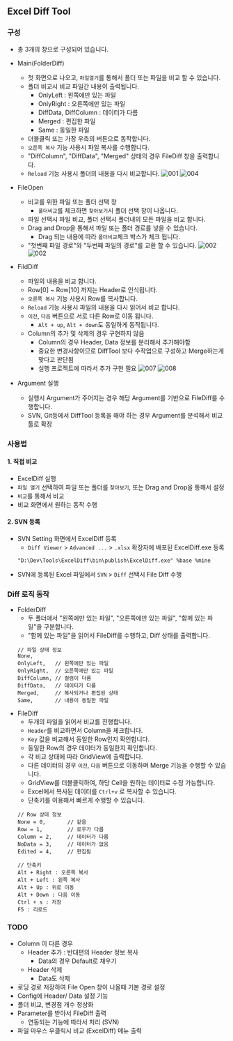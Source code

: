 ## Excel Diff Tool

### 구성
- 총 3개의 창으로 구성되어 있습니다.
- Main(FolderDiff)
    - 첫 화면으로 나오고, `파일열기`를 통해서 폴더 또는 파일을 비교 할 수 있습니다.
    - 폴더 비교시 비교 파일간 내용이 출력됩니다.
        - OnlyLeft : 왼쪽에만 있는 파일
        - OnlyRight : 오른쪽에만 있는 파일
        - DiffData, DiffColumn : 데이터가 다름
        - Merged : 편집한 파일 
        - Same : 동일한 파일
    - 더블클릭 또는 가장 우측의 버튼으로 동작합니다.
    - `오른쪽 복사` 기능 사용시 파일 복사를 수행합니다.
    - "DiffColumn", "DiffData", "Merged" 상태의 경우 FileDiff 창을 출력합니다.
    - `Reload` 기능 사용시 폴더의 내용을 다시 비교합니다.
    ![001](./assets/exceldiff_001.png)
    ![004](./assets/exceldiff_004.png)
- FileOpen
    - 비교를 위한 파일 또는 폴더 선택 창
        - `폴더비교`를 체크하면 `찾아보기`시 폴더 선택 창이 나옵니다.
    - 파일 선택시 파일 비교, 폴더 선택시 폴더내의 모든 파일을 비교 합니다.
    - Drag and Drop을 통해서 파일 또는 폴더 경로를 넣을 수 있습니다.
        - Drag 되는 내용에 따라 `폴더비교`체크 박스가 체크 됩니다.
    - "첫번째 파일 경로"와 "두번째 파일의 경로"를 교환 할 수 있습니다.
    ![002](./assets/exceldiff_002.png)
    ![002](./assets/exceldiff_003.png)
- FildDiff
    - 파일의 내용을 비교 합니다.
    - Row[0] ~ Row[10] 까지는 Header로 인식됩니다.
    - `오른쪽 복사` 기능 사용시 Row를 복사합니다.
    - `Reload` 기능 사용시 파일의 내용을 다시 읽어서 비교 합니다.
    - `이전`, `다음` 버튼으로 서로 다른 Row로 이동 됩니다.
        - `Alt + up`, `Alt + down`도 동일하게 동작됩니다.
    - Column의 추가 및 삭제의 경우 구현하지 않음
        - Column의 경우 Header, Data 정보를 분리해서 추가해야함
        - 중요한 변경사항이므로 DiffTool 보다 수작업으로 구성하고 Merge하는게 맞다고 판단됨
        - 실행 프로젝트에 따라서 추가 구현 필요
    ![007](./assets/exceldiff_007.png)
    ![008](./assets/exceldiff_008.png)

- Argument 실행
    - 실행시 Argument가 주어지는 경우 해당 Argument를 기반으로 FileDiff를 수행합니다.
    - SVN, Git등에서 DiffTool 등록을 해야 하는 경우 Argument를 분석해서 비교툴로 확장


### 사용법
#### 1. 직접 비교
- ExcelDiff 실행
- `파일 열기` 선택하여 파일 또는 폴더를 `찾아보기`, 또는 Drag and Drop을 통해서 설정
- `비교`를 통해서 비교
- 비교 화면에서 원하는 동작 수행
#### 2. SVN 등록
- SVN Setting 화면에서 ExcelDiff 등록
    - `Diff Viewer` > `Advanced ...` > `.xlsx` 확장자에 배포된 ExcelDiff.exe 등록
    ```
    "D:\Dev\Tools\ExcelDiff\bin\publish\ExcelDiff.exe" %base %mine
    ```
- SVN에 등록된 Excel 파일에서 `SVN` > `Diff` 선택시 File Diff 수행


### Diff 로직 동작
- FolderDiff
    - 두 폴더에서 "왼쪽에만 있는 파일", "오른쪽에만 있는 파일", "함께 있는 파일"을 구분합니다.
    - "함께 있는 파일"을 읽어서 FileDiff를 수행하고, Diff 상태를 출력합니다.
    ```
    // 파일 상태 정보
    None,
    OnlyLeft,   // 왼쪽에만 있는 파일
    OnlyRight,  // 오른쪽에만 있는 파일
    DiffColumn, // 컬럼이 다름
    DiffData,   // 데이터가 다름
    Merged,     // 복사되거나 편집된 상태
    Same,       // 내용이 동일한 파일
    ```
- FileDiff
    - 두개의 파일을 읽어서 비교를 진행합니다.
    - `Header`를 비교하면서 Column을 체크합니다.
    - `Key` 값을 비교해서 동일한 Row인지 확인합니다.
    - 동일한 Row의 경우 데이터가 동일한지 확인합니다.
    - 각 비교 상태에 따라 GridView에 출력합니다.
    - 다른 데이터의 경우 `이전`, `다음` 버튼으로 이동하며 Merge 기능을 수행할 수 있습니다.
    - GridView를 더블클릭하여, 하당 Cell을 원하는 데이터로 수정 가능합니다.
    - Excel에서 복사된 데이터를 `Ctrl+v` 로 복사할 수 있습니다.
    - 단축키를 이용해서 빠르게 수행할 수 있습니다.
    ```
    // Row 상태 정보
    None = 0,       // 같음
    Row = 1,        // 로우가 다름
    Column = 2,     // 데이터가 다름
    NoData = 3,     // 데이터가 없음
    Edited = 4,		// 편집됨
    ```
    ```
    // 단축키
    Alt + Right : 오른쪽 복사
    Alt + Left : 왼쪽 복사
    Alt + Up : 위로 이동
    Alt + Down : 다음 이동
    Ctrl + s : 저장
    F5 : 리로드
    ```



### TODO
- Column 이 다른 경우
    - Header 추가 : 반대편의 Header 정보 복사
        - Data의 경우 Default로 채우기
    - Header 삭제
        - Data도 삭제
- 로딩 경로 저장하여 File Open 창이 나올때 기본 경로 설정
- Config에 Header/ Data 설정 기능
- 폴더 비교, 변경점 개수 정상화
- Parameter를 받아서 FileDiff 출력
    - 연동되는 기능에 따라서 처리 (SVN)
- 파일 마우스 우클릭시 비교 (ExcelDiff) 메뉴 출력
        

